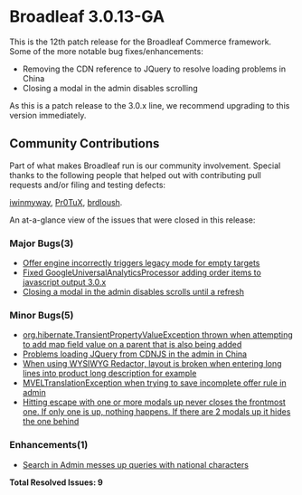 # Broadleaf 3.0.13-GA

This is the 12th patch release for the Broadleaf Commerce framework. Some of the more notable bug fixes/enhancements:

- Removing the CDN reference to JQuery to resolve loading problems in China
- Closing a modal in the admin disables scrolling

As this is a patch release to the 3.0.x line, we recommend upgrading to this version immediately.

## Community Contributions
Part of what makes Broadleaf run is our community involvement. Special thanks to the following people that helped out with contributing pull requests and/or filing and testing defects:

[iwinmyway](https://github.com/iwinmyway), [Pr0TuX](https://github.com/Pr0TuX), [brdloush](https://github.com/brdloush).

An at-a-glance view of the issues that were closed in this release:
### Major Bugs(3)
- [Offer engine incorrectly triggers legacy mode for empty targets](https://github.com/BroadleafCommerce/BroadleafCommerce/issues/1002)
- [Fixed GoogleUniversalAnalyticsProcessor adding order items to javascript output 3.0.x](https://github.com/BroadleafCommerce/BroadleafCommerce/issues/996)
- [Closing a modal in the admin disables scrolls until a refresh](https://github.com/BroadleafCommerce/BroadleafCommerce/issues/981)

### Minor Bugs(5)
- [org.hibernate.TransientPropertyValueException thrown when attempting to add map field value on a parent that is also being added](https://github.com/BroadleafCommerce/BroadleafCommerce/issues/1030)
- [Problems loading JQuery from CDNJS in the admin in China](https://github.com/BroadleafCommerce/BroadleafCommerce/issues/1016)
- [When using WYSIWYG Redactor, layout is broken when entering long lines into product long description for example](https://github.com/BroadleafCommerce/BroadleafCommerce/issues/1009)
- [MVELTranslationException when trying to save incomplete offer rule in admin](https://github.com/BroadleafCommerce/BroadleafCommerce/issues/997)
- [Hitting escape with one or more modals up never closes the frontmost one. If only one is up, nothing happens. If there are 2 modals up it hides the one behind](https://github.com/BroadleafCommerce/BroadleafCommerce/issues/733)

### Enhancements(1)
- [Search in Admin messes up queries with national characters](https://github.com/BroadleafCommerce/BroadleafCommerce/issues/993)


**Total Resolved Issues: 9**
